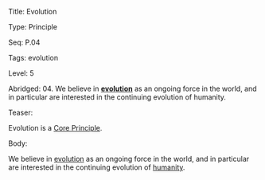 Title:  Evolution

Type:   Principle

Seq:    P.04

Tags:   evolution

Level:  5

Abridged: 04. We believe in **[evolution](http://www.practopians.org/tags/evolution.html)** as an ongoing force in the world, and in particular are interested in the continuing evolution of humanity.

Teaser: 
 
Evolution is a [Core Principle](../core/principles.html).


Body:   
 
We believe in [evolution][] as an ongoing force in the world, and in particular are interested in the continuing evolution of [humanity][humanism].

[evolution]:          ../tags/evolution.html
[humanism]:           ../tags/humanism.html


